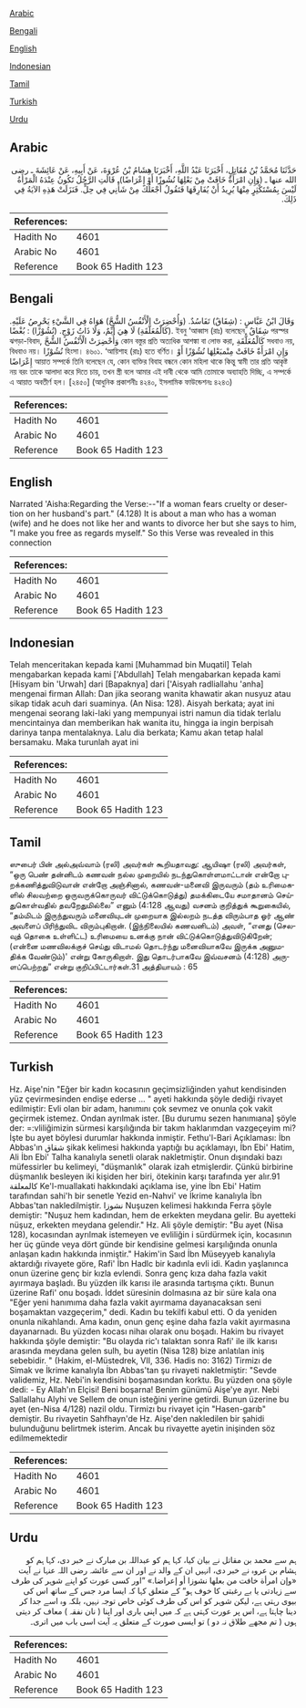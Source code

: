 [Arabic](#arabic)

[Bengali](#bengali)

[English](#english)

[Indonesian](#indonesian)

[Tamil](#tamil)

[Turkish](#turkish)

[Urdu](#urdu)

## Arabic


<div dir="rtl" lang="ar" style={{fontSize:'larger',backgroundColor:'#f8f9fa',padding:20}}>
حَدَّثَنَا مُحَمَّدُ بْنُ مُقَاتِلٍ، أَخْبَرَنَا عَبْدُ اللَّهِ، أَخْبَرَنَا هِشَامُ بْنُ عُرْوَةَ، عَنْ أَبِيهِ، عَنْ عَائِشَةَ ـ رضى الله عنها ـ ‏(‏وَإِنِ امْرَأَةٌ خَافَتْ مِنْ بَعْلِهَا نُشُوزًا أَوْ إِعْرَاضًا‏)‏‏.‏ قَالَتِ الرَّجُلُ تَكُونُ عِنْدَهُ الْمَرْأَةُ لَيْسَ بِمُسْتَكْثِرٍ مِنْهَا يُرِيدُ أَنْ يُفَارِقَهَا فَتَقُولُ أَجْعَلُكَ مِنْ شَأْنِي فِي حِلٍّ‏.‏ فَنَزَلَتْ هَذِهِ الآيَةُ فِي ذَلِكَ‏.‏
</div>
<div style={{backgroundColor:'#f8f9fa',padding:20, marginBottom: 10}}><table> <thead> <tr> <th>References:</th> <th></th> </tr> </thead> <tbody><tr><td>Hadith No</td><td>4601</td></tr><tr><td>Arabic No</td><td>4601</td></tr><tr><td>Reference</td><td>Book 65 Hadith 123</td></tr></tbody></table></div>

## Bengali


<div dir="ltr" lang="bn" style={{fontSize:'larger',backgroundColor:'#f8f9fa',padding:20}}>
وَقَالَ ابْنُ عَبَّاسٍ : (شِقَاقٌ) تَفَاسُدٌ. (وَأُحْضِرَتْ الْأَنْفُسُ الشُّحَّ) هَوَاهُ فِي الشَّيْءِ يَحْرِصُ عَلَيْهِ. (كَالْمُعَلَّقَةِ) لَا هِيَ أَيِّمٌ، وَلَا ذَاتُ زَوْجٍ. (نُشُوْزًا) : بُغْضًا. ইবনু ‘আব্বাস (রাঃ) বলেছেন, شِقَاقٌ পরস্পর ঝগড়া-বিবাদ, وَأُحْضِرَتْ الْأَنْفُسُ الشُّحَّ কোন বস্তুর প্রতি অত্যধিক আশঙ্কা বা লোভ করা, كَالْمُعَلَّقَةِ সধবাও নয়, বিধবাও নয়। نُشُوْزًا হিংসা। ৪৬০১. ‘আয়িশাহ (রাঃ) হতে বর্ণিত। وَإِنِ امْرَأَةٌ خَافَتْ مِنْمبَعْلِهَا نُشُوْزًا أَوْ إِعْرَاضًا আয়াত সম্পর্কে তিনি বলেছেন যে, কোন ব্যক্তির বিবাহ বন্ধনে কোন মহিলা থাকে কিন্তু স্বামী তার প্রতি আকৃষ্ট নয় বরং তাকে আলাদা করে দিতে চায়, তখন স্ত্রী বলে আমার এই দাবী থেকে আমি তোমাকে অব্যাহতি দিচ্ছি, এ সম্পর্কে এ আয়াত অবতীর্ণ হল। [২৪৫০] (আধুনিক প্রকাশনীঃ ৪২৪০, ইসলামিক ফাউন্ডেশনঃ ৪২৪৩)
</div>
<div style={{backgroundColor:'#f8f9fa',padding:20, marginBottom: 10}}><table> <thead> <tr> <th>References:</th> <th></th> </tr> </thead> <tbody><tr><td>Hadith No</td><td>4601</td></tr><tr><td>Arabic No</td><td>4601</td></tr><tr><td>Reference</td><td>Book 65 Hadith 123</td></tr></tbody></table></div>

## English


<div dir="ltr" lang="en" style={{fontSize:'larger',backgroundColor:'#f8f9fa',padding:20}}>
Narrated 'Aisha:Regarding the Verse:--"If a woman fears cruelty or desertion on her husband's part." (4.128) It is about a man who has a woman (wife) and he does not like her and wants to divorce her but she says to him, "I make you free as regards myself." So this Verse was revealed in this connection
</div>
<div style={{backgroundColor:'#f8f9fa',padding:20, marginBottom: 10}}><table> <thead> <tr> <th>References:</th> <th></th> </tr> </thead> <tbody><tr><td>Hadith No</td><td>4601</td></tr><tr><td>Arabic No</td><td>4601</td></tr><tr><td>Reference</td><td>Book 65 Hadith 123</td></tr></tbody></table></div>

## Indonesian


<div dir="ltr" lang="id" style={{fontSize:'larger',backgroundColor:'#f8f9fa',padding:20}}>
Telah menceritakan kepada kami [Muhammad bin Muqatil] Telah mengabarkan kepada kami ['Abdullah] Telah mengabarkan kepada kami [Hisyam bin 'Urwah] dari [Bapaknya] dari ['Aisyah radliallahu 'anha] mengenai firman Allah: Dan jika seorang wanita khawatir akan nusyuz atau sikap tidak acuh dari suaminya. (An Nisa: 128). Aisyah berkata; ayat ini mengenai seorang laki-laki yang mempunyai istri namun dia tidak terlalu mencintainya dan memberikan hak wanita itu, hingga ia ingin berpisah darinya tanpa mentalaknya. Lalu dia berkata; Kamu akan tetap halal bersamaku. Maka turunlah ayat ini
</div>
<div style={{backgroundColor:'#f8f9fa',padding:20, marginBottom: 10}}><table> <thead> <tr> <th>References:</th> <th></th> </tr> </thead> <tbody><tr><td>Hadith No</td><td>4601</td></tr><tr><td>Arabic No</td><td>4601</td></tr><tr><td>Reference</td><td>Book 65 Hadith 123</td></tr></tbody></table></div>

## Tamil


<div dir="ltr" lang="ta" style={{fontSize:'larger',backgroundColor:'#f8f9fa',padding:20}}>
ஸுபைர் பின் அல்அவ்வாம் (ரலி) அவர்கள் கூறியதாவது: ஆயிஷா (ரலி) அவர்கள், “ஒரு பெண் தன்னிடம் கணவன் நல்ல முறையில் நடந்துகொள்ளமாட்டான் என்றோ புறக்கணித்துவிடுவான் என்றோ அஞ்சினால், கணவன்-மனைவி இருவரும் (தம் உரிமைகளில் சிலவற்றை ஒருவருக்கொருவர் விட்டுக்கொடுத்து) தமக்கிடையே சமாதானம் செய்துகொள்வதில் தவறேதுமில்லை” எனும் (4:128 ஆவது) வசனம் குறித்துக் கூறுகையில், “தம்மிடம் இருந்துவரும் மனைவியுடன் முறையாக இல்லறம் நடத்த விரும்பாத ஓர் ஆண் அவளைப் பிரிந்துவிட விரும்புகிறான். (இந்நிலையில் கணவனிடம்) அவள், “எனது (செலவுத் தொகை உள்ளிட்ட) உரிமையை உனக்கு நான் விட்டுக்கொடுத்துவிடுகிறேன்; (என்னை மணவிலக்குச் செய்து விடாமல் தொடர்ந்து மனைவியாகவே இருக்க அனுமதிக்க வேண்டும்)' என்று கோருகிறாள். இது தொடர்பாகவே இவ்வசனம் (4:128) அருளப்பெற்றது” என்று குறிப்பிட்டார்கள்.31 அத்தியாயம் : 65
</div>
<div style={{backgroundColor:'#f8f9fa',padding:20, marginBottom: 10}}><table> <thead> <tr> <th>References:</th> <th></th> </tr> </thead> <tbody><tr><td>Hadith No</td><td>4601</td></tr><tr><td>Arabic No</td><td>4601</td></tr><tr><td>Reference</td><td>Book 65 Hadith 123</td></tr></tbody></table></div>

## Turkish


<div dir="ltr" lang="tr" style={{fontSize:'larger',backgroundColor:'#f8f9fa',padding:20}}>
Hz. Aişe'nin "Eğer bir kadın kocasının geçimsizliğinden yahut kendisinden yüz çevirmesinden endişe ederse ... " ayeti hakkında şöyle dediği rivayet edilmiştir: Evli olan bir adam, hanımını çok sevmez ve onunla çok vakit geçirmek istemez. Ondan ayrılmak ister. [Bu durumu sezen hanımıana] şöyle der: =:vliliğimizin sürmesi karşılığında bir takım haklarımdan vazgeçeyim mi? İşte bu ayet böylesi durumlar hakkında inmiştir. Fethu'l-Bari Açıklaması: İbn Abbas'ın شقاق şikak kelimesi hakkında yaptığı bu açıklamayı, İbn Ebi' Hatim, Ali İbn Ebi' Talha kanalıyla senetli olarak nakletmiştir. Onun dışındaki bazı müfessirler bu kelimeyi, "düşmanlık" olarak izah etmişlerdir. Çünkü birbirine düşmanlık besleyen iki kişiden her biri, ötekinin karşı tarafında yer alır.91 كالمعلقة Ke'l-muallakati hakkındaki açıklama ise, yine İbn Ebi' Hatim tarafından sahi'h bir senetle Yezid en-Nahvi' ve İkrime kanalıyla İbn Abbas'tan nakledilmiştir. نشوزا Nuşuzen kelimesi hakkında Ferra şöyle demiştir: "Nuşuz hem kadından, hem de erkekten meydana gelir. Bu ayetteki nüşuz, erkekten meydana gelendir." Hz. Ali şöyle demiştir: "Bu ayet (Nisa 128), kocasından ayrılmak istemeyen ve evliliğin i sürdürmek için, kocasının her üç günde veya dört günde bir kendisine gelmesi karşılığında onunla anlaşan kadın hakkında inmiştir." Hakim'in Saıd İbn Müseyyeb kanalıyla aktardığı rivayete göre, Rafi' İbn Hadlc bir kadınla evli idi. Kadın yaşlanınca onun üzerine genç bir kızla evlendi. Sonra genç kıza daha fazla vakit ayırmaya başladı. Bu yüzden ilk karısı ile arasında tartışma çıktı. Bunun üzerine Rafi' onu boşadı. İddet süresinin dolmasına az bir süre kala ona "Eğer yeni hanımıma daha fazla vakit ayırmama dayanacaksan seni boşamaktan vazgeçerim," dedi. Kadın bu tekilfi kabul etti. O da yeniden onunla nikahlandı. Ama kadın, onun genç eşine daha fazla vakit ayırmasına dayanarnadı. Bu yüzden kocası nihaı olarak onu boşadı. Hakim bu rivayet hakkında şöyle demiştir: "Bu olayda ric'ı talaktan sonra Rafi' ile ilk karısı arasında meydana gelen sulh, bu ayetin (Nisa 128) bize anlatılan iniş sebebidir. " (Hakim, el-Müstedrek, VII, 336. Hadis no: 3162) Tirmizı de Simak ve İkrime kanalıyla İbn Abbas'tan şu rivayeti nakletmiştir: "Sevde validemiz, Hz. Nebi'in kendisini boşamasından korktu. Bu yüzden ona şöyle dedi: - Ey Allah'ın Elçisi! Beni boşarna! Benim günümü Aişe'ye ayır. Nebi Sallallahu Alyhi ve Sellem de onun isteğini yerine getirdi. Bunun üzerine bu ayet (en-Nisa 4/128) nazil oldu. Tirmizı bu rivayet için "Hasen-garıb" demiştir. Bu rivayetin Sahfhayn'de Hz. Aişe'den nakledilen bir şahidi bulunduğunu belirtmek isterim. Ancak bu rivayette ayetin inişinden söz edilmemektedir
</div>
<div style={{backgroundColor:'#f8f9fa',padding:20, marginBottom: 10}}><table> <thead> <tr> <th>References:</th> <th></th> </tr> </thead> <tbody><tr><td>Hadith No</td><td>4601</td></tr><tr><td>Arabic No</td><td>4601</td></tr><tr><td>Reference</td><td>Book 65 Hadith 123</td></tr></tbody></table></div>

## Urdu


<div dir="rtl" lang="ur" style={{fontSize:'larger',backgroundColor:'#f8f9fa',padding:20}}>
ہم سے محمد بن مقاتل نے بیان کیا، کہا ہم کو عبداللہ بن مبارک نے خبر دی، کہا ہم کو ہشام بن عروہ نے خبر دی، انہیں ان کے والد نے اور ان سے عائشہ رضی اللہ عنہا نے آیت «وإن امرأة خافت من بعلها نشوزا أو إعراضا‏‏‏.‏» ”اور کسی عورت کو اپنے شوہر کی طرف سے زیادتی یا بے رغبتی کا خوف ہو“ کے متعلق کہا کہ ایسا مرد جس کے ساتھ اس کی بیوی رہتی ہے، لیکن شوہر کو اس کی طرف کوئی خاص توجہ نہیں، بلکہ وہ اسے جدا کر دینا چاہتا ہے، اس پر عورت کہتی ہے کہ میں اپنی باری اور اپنا ( نان نفقہ ) معاف کر دیتی ہوں ( تم مجھے طلاق نہ دو ) تو ایسی صورت کے متعلق یہ آیت اسی باب میں اتری۔
</div>
<div style={{backgroundColor:'#f8f9fa',padding:20, marginBottom: 10}}><table> <thead> <tr> <th>References:</th> <th></th> </tr> </thead> <tbody><tr><td>Hadith No</td><td>4601</td></tr><tr><td>Arabic No</td><td>4601</td></tr><tr><td>Reference</td><td>Book 65 Hadith 123</td></tr></tbody></table></div>